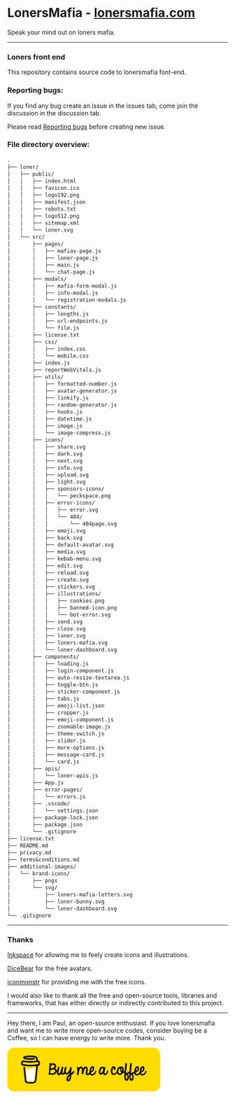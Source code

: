 # LonersMafia - [lonersmafia.com](https://lonersmaifa.com)

Speak your mind out on loners mafia.

----
### Loners front end

This repository contains source code to lonersmafia font-end. 

### Reporting bugs:
If you find any bug create an issue in the issues tab, come join the discussion in the discussion tab.

Please read [Reporting bugs](https://github.com/PaulleDemon/LonersMafia-support/blob/main/BugReporting.md) before creating new issue.


### File directory overview:
```
.
├── loner/
│   ├── public/
│   │   ├── index.html
│   │   ├── favicon.ico
│   │   ├── logo192.png
│   │   ├── manifest.json
│   │   ├── robots.txt
│   │   ├── logo512.png
│   │   ├── sitemap.xml
│   │   └── loner.svg
│   └── src/
│       ├── pages/
│       │   ├── mafias-page.js
│       │   ├── loner-page.js
│       │   ├── main.js
│       │   └── chat-page.js
│       ├── modals/
│       │   ├── mafia-form-modal.js
│       │   ├── info-modal.js
│       │   └── registration-modals.js
│       ├── constants/
│       │   ├── lengths.js
│       │   ├── url-endpoints.js
│       │   └── file.js
│       ├── license.txt
│       ├── css/
│       │   ├── index.css
│       │   └── mobile.css
│       ├── index.js
│       ├── reportWebVitals.js
│       ├── utils/
│       │   ├── formatted-number.js
│       │   ├── avatar-generator.js
│       │   ├── linkify.js
│       │   ├── random-generator.js
│       │   ├── hooks.js
│       │   ├── datetime.js
│       │   ├── image.js
│       │   └── image-compress.js
│       ├── icons/
│       │   ├── share.svg
│       │   ├── dark.svg
│       │   ├── next.svg
│       │   ├── info.svg
│       │   ├── upload.svg
│       │   ├── light.svg
│       │   ├── sponsors-icons/
│       │   │   └── peckspace.png
│       │   ├── error-icons/
│       │   │   ├── error.svg
│       │   │   └── 404/
│       │   │       └── 404page.svg
│       │   ├── emoji.svg
│       │   ├── back.svg
│       │   ├── default-avatar.svg
│       │   ├── media.svg
│       │   ├── kebab-menu.svg
│       │   ├── edit.svg
│       │   ├── reload.svg
│       │   ├── create.svg
│       │   ├── stickers.svg
│       │   ├── illustrations/
│       │   │   ├── cookies.png
│       │   │   ├── banned-icon.png
│       │   │   └── bot-error.svg
│       │   ├── send.svg
│       │   ├── close.svg
│       │   ├── loner.svg
│       │   ├── loners-mafia.svg
│       │   └── loner-dashboard.svg
│       ├── components/
│       │   ├── loading.js
│       │   ├── login-component.js
│       │   ├── auto-resize-textarea.js
│       │   ├── toggle-btn.js
│       │   ├── sticker-component.js
│       │   ├── tabs.js
│       │   ├── emoji-list.json
│       │   ├── cropper.js
│       │   ├── emoji-component.js
│       │   ├── zoomable-image.js
│       │   ├── theme-switch.js
│       │   ├── slider.js
│       │   ├── more-options.js
│       │   ├── message-card.js
│       │   └── card.js
│       ├── apis/
│       │   └── loner-apis.js
│       ├── App.js
│       ├── error-pages/
│       │   └── errors.js
│       ├── .vscode/
│       │   └── settings.json
│       ├── package-lock.json
│       ├── package.json
│       └── .gitignore
├── license.txt
├── README.md
├── privacy.md
├── terms&conditions.md
├── additional-images/
│   └── brand-icons/
│       ├── pngs
│       └── svg/
│           ├── loners-mafia-letters.svg
│           ├── loner-bunny.svg
│           └── loner-dashboard.svg
└── .gitignore
```

----
### Thanks

[Inkspace](https://inkscape.org/) for allowing me to feely create icons and illustrations.

[DiceBear](https://avatars.dicebear.com/) for the free avatars.

[iconmonstr](https://iconmonstr.com/) for providing me with the free icons.

I would also like to thank all the free and open-source tools, libraries and frameworks, that has either directly or indirectly contributed to this project.

--------------

Hey there, I am Paul, an open-source enthusiast. If you love lonersmafia and want me to write more open-source codes, consider buying be a Coffee, so I can have energy to write more. Thank you.

[<img src="additional-images/extras/buy-me-coffee.png" height="100px" width="350px" alt="buy me a coffee">](https://www.buymeacoffee.com/ArtPaul)
